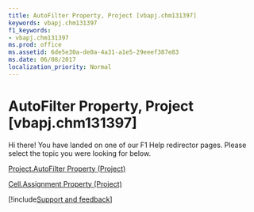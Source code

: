 ```yaml
---
title: AutoFilter Property, Project [vbapj.chm131397]
keywords: vbapj.chm131397
f1_keywords:
- vbapj.chm131397
ms.prod: office
ms.assetid: 6de5e30a-de0a-4a31-a1e5-29eeef387e83
ms.date: 06/08/2017
localization_priority: Normal
---
```



# AutoFilter Property, Project [vbapj.chm131397]

Hi there! You have landed on one of our F1 Help redirector pages. Please select the topic you were looking for below.

[Project.AutoFilter Property (Project)](http://msdn.microsoft.com/library/3e6960f7-8a8a-6300-d74b-4e009fbcfca2%28Office.15%29.aspx)

[Cell.Assignment Property (Project)](http://msdn.microsoft.com/library/ac17eff9-d697-dbfa-7968-d61a474690ba%28Office.15%29.aspx)

[!include[Support and feedback](~/includes/feedback-boilerplate.md)]
